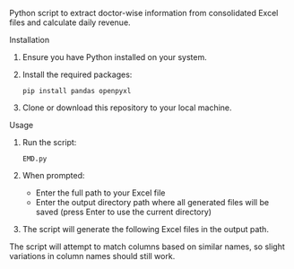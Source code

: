 Python script to extract doctor-wise information from consolidated Excel files and calculate daily revenue.

Installation

1. Ensure you have Python installed on your system.

2. Install the required packages:
   ```
   pip install pandas openpyxl
   ```

3. Clone or download this repository to your local machine.

Usage

1. Run the script:
   ```
   EMD.py
   ```

2. When prompted:
   - Enter the full path to your Excel file
   - Enter the output directory path where all generated files will be saved (press Enter to use the current directory)

3. The script will generate the following Excel files in the output path.

The script will attempt to match columns based on similar names, so slight variations in column names should still work.
